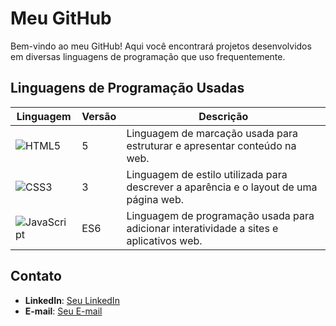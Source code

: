 # Meu GitHub

Bem-vindo ao meu GitHub! Aqui você encontrará projetos desenvolvidos em diversas linguagens de programação que uso frequentemente.

## Linguagens de Programação Usadas

| Linguagem | Versão | Descrição |
|-----------|--------|-----------|
| ![HTML5](https://img.shields.io/badge/HTML5-orange?style=flat-square&logo=html5) | 5 | Linguagem de marcação usada para estruturar e apresentar conteúdo na web. |
| ![CSS3](https://img.shields.io/badge/CSS3-blue?style=flat-square&logo=css3) | 3 | Linguagem de estilo utilizada para descrever a aparência e o layout de uma página web. |
| ![JavaScript](https://img.shields.io/badge/JavaScript-yellow?style=flat-square&logo=javascript) | ES6 | Linguagem de programação usada para adicionar interatividade a sites e aplicativos web. |

## Contato

- **LinkedIn**: [Seu LinkedIn](#)
- **E-mail**: [Seu E-mail](#)
